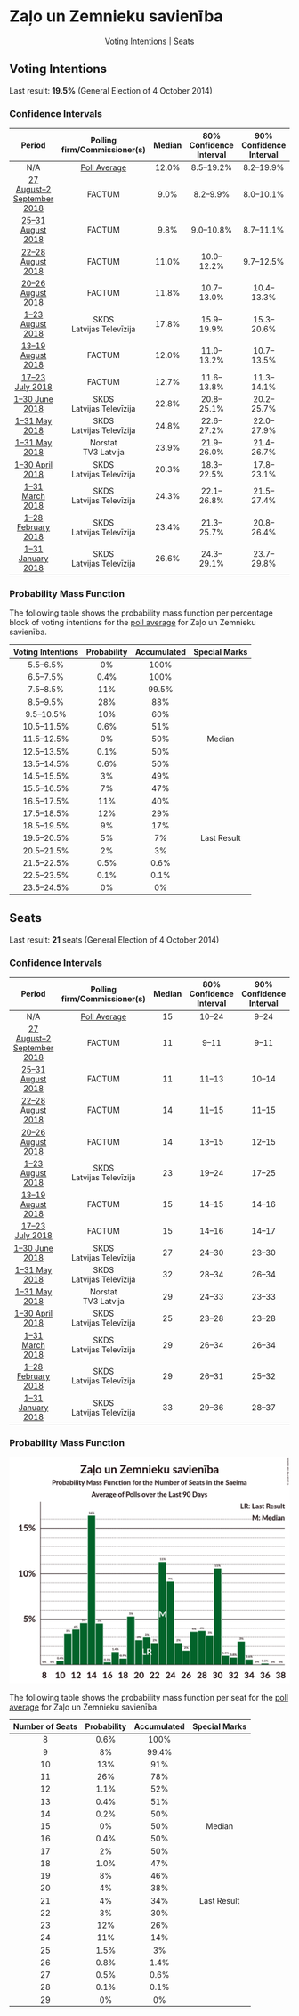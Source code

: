 # Zaļo un Zemnieku savienība

<p align="center"><a href="#voting-intentions">Voting Intentions</a> | <a href="#seats">Seats</a></p>

## Voting Intentions

Last result: **19.5%** (General Election of 4 October 2014)

### Confidence Intervals

| Period     | Polling firm/Commissioner(s) | Median | 80% Confidence Interval | 90% Confidence Interval | 95% Confidence Interval | 99% Confidence Interval |
|:----------:|:----------------:|:-----------:|:-----------------------:|:-----------------------:|:-----------------------:|:-----------------------:|
| N/A | [Poll Average](average.html) | 12.0% | 8.5–19.2% | 8.2–19.9% | 8.0–20.6% | 7.6–21.7% |
| [27 August–2 September 2018](2018-09-02-FACTUM.html) | FACTUM | 9.0% | 8.2–9.9% | 8.0–10.1% | 7.8–10.3% | 7.4–10.8% |
| [25–31 August 2018](2018-08-31-FACTUM.html) | FACTUM | 9.8% | 9.0–10.8% | 8.7–11.1% | 8.5–11.3% | 8.1–11.8% |
| [22–28 August 2018](2018-08-28-FACTUM.html) | FACTUM | 11.0% | 10.0–12.2% | 9.7–12.5% | 9.4–12.8% | 8.9–13.4% |
| [20–26 August 2018](2018-08-26-FACTUM.html) | FACTUM | 11.8% | 10.7–13.0% | 10.4–13.3% | 10.2–13.6% | 9.7–14.2% |
| [1–23 August 2018](2018-08-23-SKDS.html) | SKDS <br> Latvijas Televīzija | 17.8% | 15.9–19.9% | 15.3–20.6% | 14.9–21.1% | 14.0–22.2% |
| [13–19 August 2018](2018-08-19-FACTUM.html) | FACTUM | 12.0% | 11.0–13.2% | 10.7–13.5% | 10.4–13.8% | 9.9–14.4% |
| [17–23 July 2018](2018-07-23-FACTUM.html) | FACTUM | 12.7% | 11.6–13.8% | 11.3–14.1% | 11.1–14.4% | 10.6–15.0% |
| [1–30 June 2018](2018-06-30-SKDS.html) | SKDS <br> Latvijas Televīzija | 22.8% | 20.8–25.1% | 20.2–25.7% | 19.7–26.3% | 18.8–27.4% |
| [1–31 May 2018](2018-05-31-SKDS.html) | SKDS <br> Latvijas Televīzija | 24.8% | 22.6–27.2% | 22.0–27.9% | 21.5–28.5% | 20.5–29.7% |
| [1–31 May 2018](2018-05-31-Norstat.html) | Norstat <br> TV3 Latvija | 23.9% | 21.9–26.0% | 21.4–26.7% | 20.9–27.2% | 20.0–28.2% |
| [1–30 April 2018](2018-04-30-SKDS.html) | SKDS <br> Latvijas Televīzija | 20.3% | 18.3–22.5% | 17.8–23.1% | 17.3–23.6% | 16.4–24.7% |
| [1–31 March 2018](2018-03-31-SKDS.html) | SKDS <br> Latvijas Televīzija | 24.3% | 22.1–26.8% | 21.5–27.4% | 21.0–28.0% | 20.0–29.2% |
| [1–28 February 2018](2018-02-28-SKDS.html) | SKDS <br> Latvijas Televīzija | 23.4% | 21.3–25.7% | 20.8–26.4% | 20.3–26.9% | 19.3–28.0% |
| [1–31 January 2018](2018-01-31-SKDS.html) | SKDS <br> Latvijas Televīzija | 26.6% | 24.3–29.1% | 23.7–29.8% | 23.2–30.4% | 22.1–31.6% |

### Probability Mass Function

The following table shows the probability mass function per percentage block of voting intentions for the [poll average](average.html) for Zaļo un Zemnieku savienība.

| Voting Intentions | Probability | Accumulated | Special Marks |
|:-----------------:|:-----------:|:-----------:|:-------------:|
| 5.5–6.5% | 0% | 100% |  |
| 6.5–7.5% | 0.4% | 100% |  |
| 7.5–8.5% | 11% | 99.5% |  |
| 8.5–9.5% | 28% | 88% |  |
| 9.5–10.5% | 10% | 60% |  |
| 10.5–11.5% | 0.6% | 51% |  |
| 11.5–12.5% | 0% | 50% | Median |
| 12.5–13.5% | 0.1% | 50% |  |
| 13.5–14.5% | 0.6% | 50% |  |
| 14.5–15.5% | 3% | 49% |  |
| 15.5–16.5% | 7% | 47% |  |
| 16.5–17.5% | 11% | 40% |  |
| 17.5–18.5% | 12% | 29% |  |
| 18.5–19.5% | 9% | 17% |  |
| 19.5–20.5% | 5% | 7% | Last Result |
| 20.5–21.5% | 2% | 3% |  |
| 21.5–22.5% | 0.5% | 0.6% |  |
| 22.5–23.5% | 0.1% | 0.1% |  |
| 23.5–24.5% | 0% | 0% |  |


## Seats

Last result: **21** seats (General Election of 4 October 2014)

### Confidence Intervals

| Period     | Polling firm/Commissioner(s) | Median | 80% Confidence Interval | 90% Confidence Interval | 95% Confidence Interval | 99% Confidence Interval |
|:----------:|:----------------:|:------:|:-----------------------:|:-----------------------:|:-----------------------:|:-----------------------:|
| N/A | [Poll Average](average.html) | 15 | 10–24 | 9–24 | 9–25 | 8–27 |
| [27 August–2 September 2018](2018-09-02-FACTUM.html) | FACTUM | 11 | 9–11 | 9–11 | 9–12 | 8–13 |
| [25–31 August 2018](2018-08-31-FACTUM.html) | FACTUM | 11 | 11–13 | 10–14 | 10–14 | 9–14 |
| [22–28 August 2018](2018-08-28-FACTUM.html) | FACTUM | 14 | 11–15 | 11–15 | 11–15 | 10–15 |
| [20–26 August 2018](2018-08-26-FACTUM.html) | FACTUM | 14 | 13–15 | 12–15 | 11–15 | 11–16 |
| [1–23 August 2018](2018-08-23-SKDS.html) | SKDS <br> Latvijas Televīzija | 23 | 19–24 | 17–25 | 17–26 | 16–27 |
| [13–19 August 2018](2018-08-19-FACTUM.html) | FACTUM | 15 | 14–15 | 14–16 | 12–16 | 11–17 |
| [17–23 July 2018](2018-07-23-FACTUM.html) | FACTUM | 15 | 14–16 | 14–17 | 13–17 | 11–18 |
| [1–30 June 2018](2018-06-30-SKDS.html) | SKDS <br> Latvijas Televīzija | 27 | 24–30 | 23–30 | 23–30 | 22–33 |
| [1–31 May 2018](2018-05-31-SKDS.html) | SKDS <br> Latvijas Televīzija | 32 | 28–34 | 26–34 | 25–36 | 24–37 |
| [1–31 May 2018](2018-05-31-Norstat.html) | Norstat <br> TV3 Latvija | 29 | 24–33 | 23–33 | 23–33 | 23–35 |
| [1–30 April 2018](2018-04-30-SKDS.html) | SKDS <br> Latvijas Televīzija | 25 | 23–28 | 23–28 | 22–29 | 19–31 |
| [1–31 March 2018](2018-03-31-SKDS.html) | SKDS <br> Latvijas Televīzija | 29 | 26–34 | 26–34 | 25–35 | 24–35 |
| [1–28 February 2018](2018-02-28-SKDS.html) | SKDS <br> Latvijas Televīzija | 29 | 26–31 | 25–32 | 25–32 | 24–34 |
| [1–31 January 2018](2018-01-31-SKDS.html) | SKDS <br> Latvijas Televīzija | 33 | 29–36 | 28–37 | 27–37 | 26–39 |

### Probability Mass Function

![Graph with seats probability mass function not yet produced](average-seats-pmf-zaļounzemniekusavienība.png "Seats Probability Mass Function")

The following table shows the probability mass function per seat for the [poll average](average.html) for Zaļo un Zemnieku savienība.

| Number of Seats | Probability | Accumulated | Special Marks |
|:---------------:|:-----------:|:-----------:|:-------------:|
| 8 | 0.6% | 100% |  |
| 9 | 8% | 99.4% |  |
| 10 | 13% | 91% |  |
| 11 | 26% | 78% |  |
| 12 | 1.1% | 52% |  |
| 13 | 0.4% | 51% |  |
| 14 | 0.2% | 50% |  |
| 15 | 0% | 50% | Median |
| 16 | 0.4% | 50% |  |
| 17 | 2% | 50% |  |
| 18 | 1.0% | 47% |  |
| 19 | 8% | 46% |  |
| 20 | 4% | 38% |  |
| 21 | 4% | 34% | Last Result |
| 22 | 3% | 30% |  |
| 23 | 12% | 26% |  |
| 24 | 11% | 14% |  |
| 25 | 1.5% | 3% |  |
| 26 | 0.8% | 1.4% |  |
| 27 | 0.5% | 0.6% |  |
| 28 | 0.1% | 0.1% |  |
| 29 | 0% | 0% |  |


